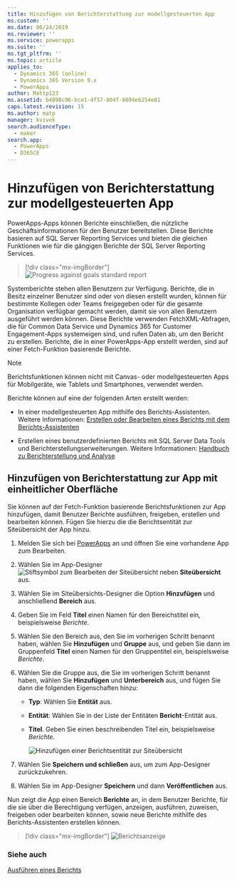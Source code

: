 ```yaml
---
title: Hinzufügen von Berichterstattung zur modellgesteuerten App
ms.custom: ''
ms.date: 06/24/2019
ms.reviewer: ''
ms.service: powerapps
ms.suite: ''
ms.tgt_pltfrm: ''
ms.topic: article
applies_to:
  - Dynamics 365 (online)
  - Dynamics 365 Version 9.x
  - PowerApps
author: Mattp123
ms.assetid: b4098c96-bce1-4f57-804f-8694e6254e81
caps.latest.revision: 15
ms.author: matp
manager: kvivek
search.audienceType:
  - maker
search.app:
  - PowerApps
  - D365CE
---
```

# <a name="add-reporting-to-your-model-driven-app"></a>Hinzufügen von Berichterstattung zur modellgesteuerten App

PowerApps-Apps können Berichte einschließen, die nützliche Geschäftsinformationen für den Benutzer bereitstellen. Diese Berichte basieren auf SQL Server Reporting Services und bieten die gleichen Funktionen wie für die gängigen Berichte der SQL Server Reporting Services.

> [!div class="mx-imgBorder"] 
> ![](media/progress-against-goals-report.png "Progress against goals standard report")

Systemberichte stehen allen Benutzern zur Verfügung. Berichte, die in Besitz einzelner Benutzer sind oder von diesen erstellt wurden, können für bestimmte Kollegen oder Teams freigegeben oder für die gesamte Organisation verfügbar gemacht werden, damit sie von allen Benutzern ausgeführt werden können. Diese Berichte verwenden FetchXML-Abfragen, die für Common Data Service und Dynamics 365 for Customer Engagement-Apps systemeigen sind, und rufen Daten ab, um den Bericht zu erstellen. Berichte, die in einer PowerApps-App erstellt werden, sind auf einer Fetch-Funktion basierende Berichte.

> [!NOTE]
> Berichtsfunktionen können nicht mit Canvas- oder modellgesteuerten Apps für Mobilgeräte, wie Tablets und Smartphones, verwendet werden. 

Berichte können auf eine der folgenden Arten erstellt werden:

- In einer modellgesteuerten App mithilfe des Berichts-Assistenten. Weitere Informationen: [Erstellen oder Bearbeiten eines Berichts mit dem Berichts-Assistenten](/dynamics365/customer-engagement/basics/create-edit-copy-report-wizard) 
<!-- From a model-driven app using an advanced find query. To do this, you build an advanced find query and then select **Download as FetchXML**. Next, from the reports area select **New**, for **Report Type** select **Existing File**, select **Choose File** open the xml file, fill in the required fields, and save the report. More information: [Add a report](/dynamics365/customer-engagement/basics/add-existing-report) -->
- Erstellen eines benutzerdefinierten Berichts mit SQL Server Data Tools und Berichterstellungserweiterungen. Weitere Informationen: [Handbuch zu Berichterstellung und Analyse](/dynamics365/customer-engagement/analytics/reporting-analytics-with-dynamics-365)


## <a name="add-reporting-to-a-unified-interface-app"></a>Hinzufügen von Berichterstattung zur App mit einheitlicher Oberfläche
Sie können auf der Fetch-Funktion basierende Berichtsfunktionen zur App hinzufügen, damit Benutzer Berichte ausführen, freigeben, erstellen und bearbeiten können. Fügen Sie hierzu die die Berichtsentität zur Siteübersicht der App hinzu. 

1. Melden Sie sich bei [PowerApps](https://web.powerapps.com/?utm_source=padocs&utm_medium=linkinadoc&utm_campaign=referralsfromdoc) an und öffnen Sie eine vorhandene App zum Bearbeiten. 
2. Wählen Sie im App-Designer ![Stiftsymbol zum Bearbeiten der Siteübersicht](media/ccf-pencil-icon.png) neben **Siteübersicht** aus. 
3. Wählen Sie im Siteübersichts-Designer die Option **Hinzufügen** und anschließend **Bereich** aus. 
4. Geben Sie im Feld **Titel** einen Namen für den Bereichstitel ein, beispielsweise *Berichte*. 
5. Wählen Sie den Bereich aus, den Sie im vorherigen Schritt benannt haben, wählen Sie **Hinzufügen** und **Gruppe** aus, und geben Sie dann im Gruppenfeld **Titel** einen Namen für den Gruppentitel ein, beispielsweise *Berichte*. 
6. Wählen Sie die Gruppe aus, die Sie im vorherigen Schritt benannt haben, wählen Sie **Hinzufügen** und **Unterbereich** aus, und fügen Sie dann die folgenden Eigenschaften hinzu: 

   - **Typ**: Wählen Sie **Entität** aus.
   - **Entität**: Wählen Sie in der Liste der Entitäten **Bericht**-Entität aus.  
   - **Titel**. Geben Sie einen beschreibenden Titel ein, beispielsweise *Berichte*.

      ![Hinzufügen einer Berichtsentität zur Siteübersicht](media/report-entity-sitemap.png)

7. Wählen Sie **Speichern und schließen** aus, um zum App-Designer zurückzukehren. 


8. Wählen Sie im App-Designer **Speichern** und dann **Veröffentlichen** aus.


Nun zeigt die App einen Bereich **Berichte** an, in dem Benutzer Berichte, für die sie über die Berechtigung verfügen, anzeigen, ausführen, zuweisen, freigeben oder bearbeiten können, sowie neue Berichte mithilfe des Berichts-Assistenten erstellen können. 

> [!div class="mx-imgBorder"] 
> ![](media/report-feature-in-app.png "Berichtsanzeige")

### <a name="see-also"></a>Siehe auch
[Ausführen eines Berichts](/dynamics365/customer-engagement/basics/run-report)
